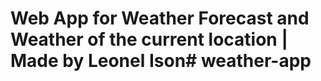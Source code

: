 # Web App for Weather Forecast and Weather of the current location | Made by Leonel Ison# weather-app
